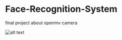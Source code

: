 # Face-Recognition-System
final project about openmv camera

![alt text](http://url/to/poster_project_final.jpeg)

